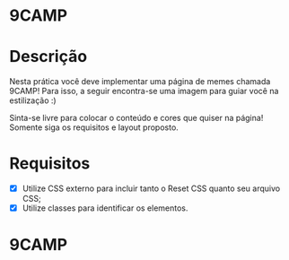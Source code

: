 # 9CAMP
# Descrição

Nesta prática você deve implementar uma página de memes chamada 9CAMP! Para isso, a seguir encontra-se uma imagem para guiar você na estilização :)

Sinta-se livre para colocar o conteúdo e cores que quiser na página! Somente siga os requisitos e layout proposto.
# Requisitos

- [X]  Utilize CSS externo para incluir tanto o Reset CSS quanto seu arquivo CSS;
- [X]  Utilize classes para identificar os elementos.
# 9CAMP
